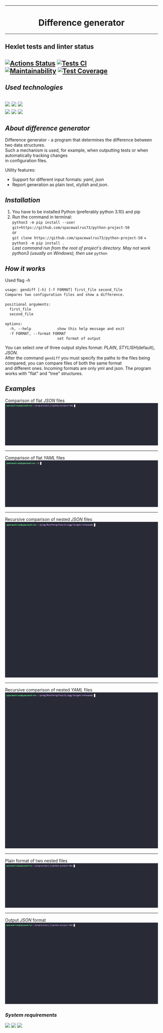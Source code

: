 __________________________________________

<h1 align="center"> Difference generator</h1>

__________________________________________

## Hexlet tests and linter status   
[![Actions Status](https://github.com/spacewalrus73/python-project-50/workflows/hexlet-check/badge.svg)](https://github.com/spacewalrus73/python-project-50/actions)
[![Tests CI](https://github.com/spacewalrus73/python-project-50/actions/workflows/Project_check.yml/badge.svg)](https://github.com/spacewalrus73/python-project-50/actions)  
[![Maintainability](https://api.codeclimate.com/v1/badges/78249a13e03c7c051d4f/maintainability)](https://codeclimate.com/github/spacewalrus73/python-project-50/maintainability)  [![Test Coverage](https://api.codeclimate.com/v1/badges/78249a13e03c7c051d4f/test_coverage)](https://codeclimate.com/github/spacewalrus73/python-project-50/test_coverage)
----
## *Used technologies*
![](https://img.shields.io/badge/Python-v3.10-yellow?style=plastic&logo=python)  ![](https://img.shields.io/badge/flake8-v5.0.4-black?style=plastic&logo=flake8)  ![](https://img.shields.io/badge/Pyyaml-v6.0-yellow?style=plastic&logo=Python)  
![](https://img.shields.io/badge/Poetry-v1.3.2-blue?style=plastic&logo=poetry)  ![](https://img.shields.io/badge/Pytest-v7.2.1-yellowgreen?style=plastic&logo=Pytest)  ![](https://img.shields.io/badge/Git-v2.34.1-orange?style=plastic&logo=Git)
----
## _About difference generator_
Difference generator - a program that determines the difference between two data structures.  
Such a mechanism is used, for example, when outputting tests or when automatically tracking changes  
in configuration files.  

Utility features:
  
- Support for different input formats: _yaml_,  _json_ 
- Report generation as plain _text_, _stylish_ and _json_.
## _Installation_
1. You have to be installed Python (preferably python 3.10) and pip
2. Run the command in terminal:  
`python3 -m pip install --user git+https://github.com/spacewalrus73/python-project-50`  
or  
`git clone https://github.com/spacewalrus73/python-project-50` + `python3 -m pip install .`  
_Last command run from the root of project's directory. May not work python3 (usually on Windows), then use_ `python`  
## _How it works_
Used flag _-h_
```
usage: gendiff [-h] [-f FORMAT] first_file second_file
Compares two configuration files and show a difference.

positional arguments:
  first_file
  second_file

options:
  -h, --help            show this help message and exit
  -f FORMAT, --format FORMAT
                        set format of output 
```  
You can select one of three output styles format: _PLAIN_, _STYLISH_(default), _JSON_.  
After the command `gendiff` you must specify the paths to the files being compared, you can compare files of both the same format   
and different ones. Incoming formats are only yml and json. The program works with "flat" and "tree" structures.  
## _Examples_
Comparison of flat _JSON_ files
![](https://raw.githubusercontent.com/spacewalrus73/Gifs/master/gif_2prj/first_gif_of_second_project.gif)  
****
Comparison of flat _YAML_ files  
![](https://raw.githubusercontent.com/spacewalrus73/Gifs/master/gif_2prj/yml_gif.gif)  
***
Recursive comparison of nested _JSON_ files  
![](https://raw.githubusercontent.com/spacewalrus73/Gifs/master/gif_2prj/json.gif)  
***
Recursive comparison of nested _YAML_ files  
![](https://raw.githubusercontent.com/spacewalrus73/Gifs/master/gif_2prj/yaml.gif)  
***
Plain format of two nested files  
![](https://raw.githubusercontent.com/spacewalrus73/Gifs/master/gif_2prj/plain.gif)  
***
Output _JSON_ format  
![](https://raw.githubusercontent.com/spacewalrus73/Gifs/master/gif_2prj/json_f.gif)  
### _System requirements_
![](https://img.shields.io/badge/-OS%20Linux-black?style=plastic&logo=Linux) ![](https://img.shields.io/badge/-MacOs-silver?style=plastic&logo=apple) ![](https://img.shields.io/badge/-OS%20Windows-9cf?style=plastic&logo=windows)
